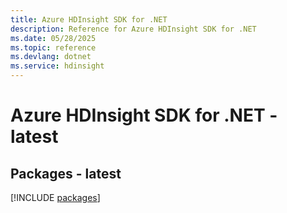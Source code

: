 ```yaml
---
title: Azure HDInsight SDK for .NET
description: Reference for Azure HDInsight SDK for .NET
ms.date: 05/28/2025
ms.topic: reference
ms.devlang: dotnet
ms.service: hdinsight
---
```

# Azure HDInsight SDK for .NET - latest
## Packages - latest
[!INCLUDE [packages](hdinsight-index.md)]
